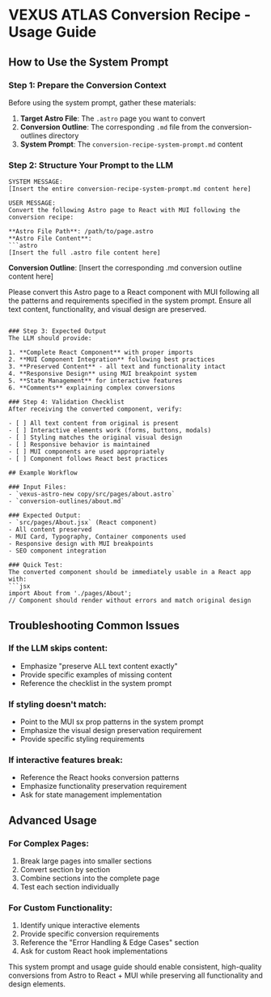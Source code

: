 # VEXUS ATLAS Conversion Recipe - Usage Guide

## How to Use the System Prompt

### Step 1: Prepare the Conversion Context
Before using the system prompt, gather these materials:

1. **Target Astro File**: The `.astro` page you want to convert
2. **Conversion Outline**: The corresponding `.md` file from the conversion-outlines directory
3. **System Prompt**: The `conversion-recipe-system-prompt.md` content

### Step 2: Structure Your Prompt to the LLM

```
SYSTEM MESSAGE:
[Insert the entire conversion-recipe-system-prompt.md content here]

USER MESSAGE:
Convert the following Astro page to React with MUI following the conversion recipe:

**Astro File Path**: /path/to/page.astro
**Astro File Content**:
```astro
[Insert the full .astro file content here]
```

**Conversion Outline**:
[Insert the corresponding .md conversion outline content here]

Please convert this Astro page to a React component with MUI following all the patterns and requirements specified in the system prompt. Ensure all text content, functionality, and visual design are preserved.
```

### Step 3: Expected Output
The LLM should provide:

1. **Complete React Component** with proper imports
2. **MUI Component Integration** following best practices
3. **Preserved Content** - all text and functionality intact
4. **Responsive Design** using MUI breakpoint system
5. **State Management** for interactive features
6. **Comments** explaining complex conversions

### Step 4: Validation Checklist
After receiving the converted component, verify:

- [ ] All text content from original is present
- [ ] Interactive elements work (forms, buttons, modals)
- [ ] Styling matches the original visual design
- [ ] Responsive behavior is maintained
- [ ] MUI components are used appropriately
- [ ] Component follows React best practices

## Example Workflow

### Input Files:
- `vexus-astro-new copy/src/pages/about.astro`
- `conversion-outlines/about.md`

### Expected Output:
- `src/pages/About.jsx` (React component)
- All content preserved
- MUI Card, Typography, Container components used
- Responsive design with MUI breakpoints
- SEO component integration

### Quick Test:
The converted component should be immediately usable in a React app with:
```jsx
import About from './pages/About';
// Component should render without errors and match original design
```

## Troubleshooting Common Issues

### If the LLM skips content:
- Emphasize "preserve ALL text content exactly"
- Provide specific examples of missing content
- Reference the checklist in the system prompt

### If styling doesn't match:
- Point to the MUI sx prop patterns in the system prompt
- Emphasize the visual design preservation requirement
- Provide specific styling requirements

### If interactive features break:
- Reference the React hooks conversion patterns
- Emphasize functionality preservation requirement
- Ask for state management implementation

## Advanced Usage

### For Complex Pages:
1. Break large pages into smaller sections
2. Convert section by section
3. Combine sections into the complete page
4. Test each section individually

### For Custom Functionality:
1. Identify unique interactive elements
2. Provide specific conversion requirements
3. Reference the "Error Handling & Edge Cases" section
4. Ask for custom React hook implementations

This system prompt and usage guide should enable consistent, high-quality conversions from Astro to React + MUI while preserving all functionality and design elements. 